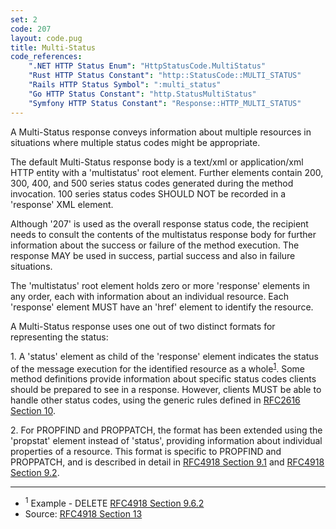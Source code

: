 ```yaml
---
set: 2
code: 207
layout: code.pug
title: Multi-Status
code_references:
    ".NET HTTP Status Enum": "HttpStatusCode.MultiStatus"
    "Rust HTTP Status Constant": "http::StatusCode::MULTI_STATUS"
    "Rails HTTP Status Symbol": ":multi_status"
    "Go HTTP Status Constant": "http.StatusMultiStatus"
    "Symfony HTTP Status Constant": "Response::HTTP_MULTI_STATUS"
---
```


A Multi-Status response conveys information about multiple resources in situations where multiple status codes might be appropriate.

The default Multi-Status response body is a text/xml or application/xml HTTP entity with a 'multistatus' root element. Further elements contain 200, 300, 400, and 500 series status codes generated during the method invocation. 100 series status codes SHOULD NOT be recorded in a 'response' XML element.

Although '207' is used as the overall response status code, the recipient needs to consult the contents of the multistatus response body for further information about the success or failure of the method execution. The response MAY be used in success, partial success and also in failure situations.

The 'multistatus' root element holds zero or more 'response' elements in any order, each with information about an individual resource. Each 'response' element MUST have an 'href' element to identify the resource.

A Multi-Status response uses one out of two distinct formats for representing the status:

1\. A 'status' element as child of the 'response' element indicates the status of the message execution for the identified resource as a whole<sup>[1](#ref-1)</sup>. Some method definitions provide information about specific status codes clients should be prepared to see in a response. However, clients MUST be able to handle other status codes, using the generic rules defined in [RFC2616 Section 10][3].

2\. For PROPFIND and PROPPATCH, the format has been extended using the 'propstat' element instead of 'status', providing information about individual properties of a resource.  This format is specific to PROPFIND and PROPPATCH, and is described in detail in [RFC4918 Section 9.1][4] and [RFC4918 Section 9.2][5].

---

* <span id="ref-1"><sup>1</sup> Example - DELETE [RFC4918 Section 9.6.2][2]</span>
* Source: [RFC4918 Section 13][1]

[1]: <https://tools.ietf.org/html/rfc4918#section-13>
[2]: <https://tools.ietf.org/html/rfc4918#section-9.6.2>
[3]: <https://tools.ietf.org/html/rfc2616#section-10>
[4]: <https://tools.ietf.org/html/rfc4918#section-9.1>
[5]: <https://tools.ietf.org/html/rfc4918#section-9.2>
